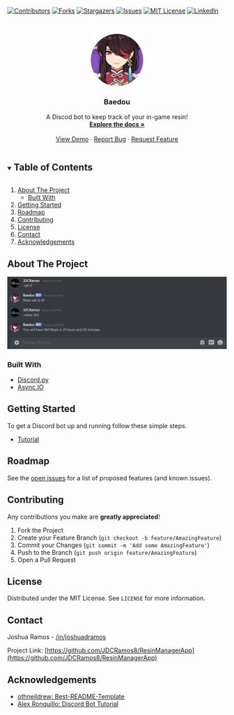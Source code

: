 <!--
*** Credits to: Othneil Drew, https://github.com/othneildrew/Best-README-Template

MIT License

Copyright (c) 2018 Othneil Drew

Permission is hereby granted, free of charge, to any person obtaining a copy
of this software and associated documentation files (the "Software"), to deal
in the Software without restriction, including without limitation the rights
to use, copy, modify, merge, publish, distribute, sublicense, and/or sell
copies of the Software, and to permit persons to whom the Software is
furnished to do so, subject to the following conditions:

The above copyright notice and this permission notice shall be included in all
copies or substantial portions of the Software.

THE SOFTWARE IS PROVIDED "AS IS", WITHOUT WARRANTY OF ANY KIND, EXPRESS OR
IMPLIED, INCLUDING BUT NOT LIMITED TO THE WARRANTIES OF MERCHANTABILITY,
FITNESS FOR A PARTICULAR PURPOSE AND NONINFRINGEMENT. IN NO EVENT SHALL THE
AUTHORS OR COPYRIGHT HOLDERS BE LIABLE FOR ANY CLAIM, DAMAGES OR OTHER
LIABILITY, WHETHER IN AN ACTION OF CONTRACT, TORT OR OTHERWISE, ARISING FROM,
OUT OF OR IN CONNECTION WITH THE SOFTWARE OR THE USE OR OTHER DEALINGS IN THE
SOFTWARE.
-->


<!-- PROJECT SHIELDS -->
<!--
*** I'm using markdown "reference style" links for readability.
*** Reference links are enclosed in brackets [ ] instead of parentheses ( ).
*** See the bottom of this document for the declaration of the reference variables
*** for contributors-url, forks-url, etc. This is an optional, concise syntax you may use.
*** https://www.markdownguide.org/basic-syntax/#reference-style-links
-->
[![Contributors][contributors-shield]][contributors-url]
[![Forks][forks-shield]][forks-url]
[![Stargazers][stars-shield]][stars-url]
[![Issues][issues-shield]][issues-url]
[![MIT License][license-shield]][license-url]
[![LinkedIn][linkedin-shield]][linkedin-url]



<!-- PROJECT LOGO -->
<br />
<p align="center">
  <a href="https://github.com/JDCRamos8/ResinManagerApp">
    <img src="images/logo.png" alt="Logo" width="120" height="120">
  </a>

  <h3 align="center">Baedou</h3>

  <p align="center">
    A Discod bot to keep track of your in-game resin!
    <br />
    <a href="https://github.com/JDCRamos8/ResinManagerApp"><strong>Explore the docs »</strong></a>
    <br />
    <br />
    <a href="#about-the-project">View Demo</a>
    ·
    <a href="https://github.com/JDCRamos8/ResinManagerApp/issues">Report Bug</a>
    ·
    <a href="https://github.com/JDCRamos8/ResinManagerApp/issues">Request Feature</a>
  </p>
</p>



<!-- TABLE OF CONTENTS -->
<details open="open">
  <summary><h2 style="display: inline-block">Table of Contents</h2></summary>
  <ol>
    <li>
      <a href="#about-the-project">About The Project</a>
      <ul>
        <li><a href="#built-with">Built With</a></li>
      </ul>
    </li>
    <li><a href="#getting-started">Getting Started</a></li>
    <li><a href="#roadmap">Roadmap</a></li>
    <li><a href="#contributing">Contributing</a></li>
    <li><a href="#license">License</a></li>
    <li><a href="#contact">Contact</a></li>
    <li><a href="#acknowledgements">Acknowledgements</a></li>
  </ol>
</details>



<!-- ABOUT THE PROJECT -->
## About The Project

![Product Name Screen Shot][product-screenshot]


### Built With

* [Discord.py](https://discordpy.readthedocs.io/en/latest/)
* [Async.IO](https://docs.python.org/3/library/asyncio.html)



<!-- GETTING STARTED -->
## Getting Started

To get a Discord bot up and running follow these simple steps.
* [Tutorial](https://discordpy.readthedocs.io/en/latest/)



<!-- ROADMAP -->
## Roadmap

See the [open issues](https://github.com/JDCRamos8/ResinManagerApp/issues) for a list of proposed features (and known issues).



<!-- CONTRIBUTING -->
## Contributing

Any contributions you make are **greatly appreciated**!

1. Fork the Project
2. Create your Feature Branch (`git checkout -b feature/AmazingFeature`)
3. Commit your Changes (`git commit -m 'Add some AmazingFeature'`)
4. Push to the Branch (`git push origin feature/AmazingFeature`)
5. Open a Pull Request



<!-- LICENSE -->
## License

Distributed under the MIT License. See `LICENSE` for more information.



<!-- CONTACT -->
## Contact

Joshua Ramos - [/in/joshuadramos](https://linkedin.com/in/joshuadramos)

Project Link: [https://github.com/JDCRamos8/ResinManagerApp](https://github.com/JDCRamos8/ResinManagerApp)



<!-- ACKNOWLEDGEMENTS -->
## Acknowledgements

* [othneildrew: Best-README-Template](https://github.com/othneildrew/Best-README-Template)
* [Alex Ronquillo: Discord Bot Tutorial](https://realpython.com/how-to-make-a-discord-bot-python/#what-is-a-bot)






<!-- MARKDOWN LINKS & IMAGES -->
<!-- https://www.markdownguide.org/basic-syntax/#reference-style-links -->
[contributors-shield]: https://img.shields.io/github/contributors/JDCRamos8/ResinManagerApp.svg?style=for-the-badge
[contributors-url]: https://github.com/JDCRamos8/ResinManagerApp/graphs/contributors
[forks-shield]: https://img.shields.io/github/forks/JDCRamos8/ResinManagerApp.svg?style=for-the-badge
[forks-url]: https://github.com/JDCRamos8/ResinManagerApp/network/members
[stars-shield]: https://img.shields.io/github/stars/JDCRamos8/ResinManagerApp.svg?style=for-the-badge
[stars-url]: https://github.com/JDCRamos8/ResinManagerApp/stargazers
[issues-shield]: https://img.shields.io/github/issues/JDCRamos8/ResinManagerApp.svg?style=for-the-badge
[issues-url]: https://github.com/JDCRamos8/ResinManagerApp/issues
[license-shield]: https://img.shields.io/github/license/othneildrew/Best-README-Template.svg?style=for-the-badge
[license-url]: https://github.com/JDCRamos8/ResinManagerApp/blob/master/LICENSE/LICENSE.txt
[linkedin-shield]: https://img.shields.io/badge/-LinkedIn-black.svg?style=for-the-badge&logo=linkedin&colorB=555
[linkedin-url]: https://linkedin.com/in/joshuadramos
[product-screenshot]: images/screenshot.png

